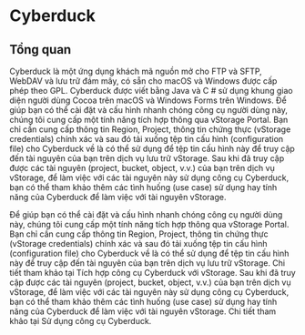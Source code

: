 # Cyberduck

## Tổng quan <a href="#cyberduck-tongquan" id="cyberduck-tongquan"></a>

Cyberduck là một ứng dụng khách mã nguồn mở cho FTP và SFTP, WebDAV và lưu trữ đám mây, có sẵn cho macOS và Windows được cấp phép theo GPL. Cyberduck được viết bằng Java và C # sử dụng khung giao diện người dùng Cocoa trên macOS và Windows Forms trên Windows. Để giúp bạn có thể cài đặt và cấu hình nhanh chóng công cụ người dùng này, chúng tôi cung cấp một tính năng tích hợp thông qua vStorage Portal. Bạn chỉ cần cung cấp thông tin Region, Project, thông tin chứng thực (vStorage credentials) chính xác và sau đó tải xuống tệp tin cấu hình (configuration file) cho Cyberduck về là có thể sử dụng để tệp tin cấu hình này để truy cập đến tài nguyên của bạn trên dịch vụ lưu trữ vStorage. Sau khi đã truy cập được các tài nguyên (project, bucket, object, v.v.) của bạn trên dịch vụ vStorage, để làm việc với các tài nguyên này sử dụng công cụ Cyberduck, bạn có thể tham khảo thêm các tình huống (use case) sử dụng hay tính năng của Cyberduck để làm việc với tài nguyên vStorage.

Để giúp bạn có thể cài đặt và cấu hình nhanh chóng công cụ người dùng này, chúng tôi cung cấp một tính năng tích hợp thông qua vStorage Portal. Bạn chỉ cần cung cấp thông tin Region, Project, thông tin chứng thực (vStorage credentials) chính xác và sau đó tải xuống tệp tin cấu hình (configuration file) cho Cyberduck về là có thể sử dụng để tệp tin cấu hình này để truy cập đến tài nguyên của bạn trên dịch vụ lưu trữ vStorage. Chi tiết tham khảo tại Tích hợp công cụ Cyberduck với vStorage. Sau khi đã truy cập được các tài nguyên (project, bucket, object, v.v.) của bạn trên dịch vụ vStorage, để làm việc với các tài nguyên này sử dụng công cụ Cyberduck, bạn có thể tham khảo thêm các tình huống (use case) sử dụng hay tính năng của Cyberduck để làm việc với tài nguyên vStorage. Chi tiết tham khảo tại Sử dụng công cụ Cyberduck.
